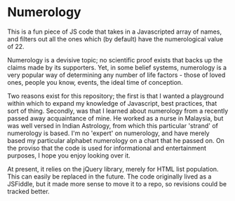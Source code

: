 # Numerology
This is a fun piece of JS code that takes in a Javascripted array of names, and filters out all the ones which (by default) have the numerological value of 22.

Numerology is a devisive topic; no scientific proof exists that backs up the claims made by its supporters. Yet, in some belief systems, numerology is a very popular way of determining any number of life factors - those of loved ones, people you know, events, the ideal time of conception.

Two reasons exist for this repository; the first is that I wanted a playground within which to expand my knowledge of Javascript, best practices, that sort of thing. Secondly, was that I learned about numerology from a recently passed away acquaintance of mine. He worked as a nurse in Malaysia, but was well versed in Indian Astrology, from which this particular 'strand' of numerology is based. I'm no 'expert' on numerology, and have merely based my particular alphabet numerology on a chart that he passed on. On the proviso that the code is used for informational and entertainment purposes, I hope you enjoy looking over it.

At present, it relies on the jQuery library, merely for HTML list population. This can easily be replaced in the future. The code originally lived as a JSFiddle, but it made more sense to move it to a repo, so revisions could be tracked better.
